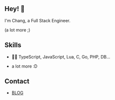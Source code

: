 ## Hey! 👋
I'm Chang, a Full Stack Engineer.

(a lot more ;)

## Skills
- 👨‍💻 TypeScript, JavaScript, Lua, C, Go, PHP, DB...
+ a lot more :D

## Contact
- [BLOG](https://moxao.cn)
<!--
**pengchangg/pengchangg** is a ✨ _special_ ✨ repository because its `README.md` (this file) appears on your GitHub profile.

Here are some ideas to get you started:

- 🔭 I’m currently working on ...
- 🌱 I’m currently learning ...
- 👯 I’m looking to collaborate on ...
- 🤔 I’m looking for help with ...
- 💬 Ask me about ...
- 📫 How to reach me: ...
- 😄 Pronouns: ...
- ⚡ Fun fact: ...
-->
